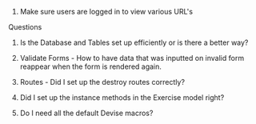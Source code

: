 1. Make sure users are logged in to view various URL's



Questions

1. Is the Database and Tables set up efficiently or is there a better way?

2. Validate Forms - How to have data that was inputted on invalid form reappear when the form is rendered again.

3. Routes - Did I set up the destroy routes correctly?

4. Did I set up the instance methods in the Exercise model right?

5. Do I need all the default Devise macros?

